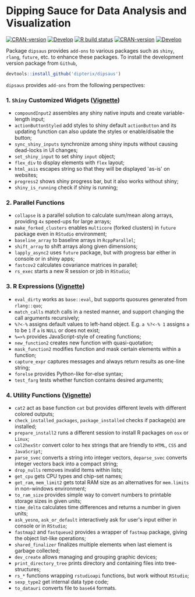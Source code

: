 # Dipping Sauce for Data Analysis and Visualization

<!-- badges: start -->
[![CRAN-version](https://www.r-pkg.org/badges/version/dipsaus)](https://CRAN.R-project.org/package=dipsaus)
[![Develop](https://dipterix.r-universe.dev/badges/dipsaus)](https://dipterix.r-universe.dev/ui#builds)
[![R build status](https://github.com/dipterix/dipsaus/workflows/R-CMD-check/badge.svg)](https://github.com/dipterix/dipsaus/actions)
[![CRAN-version](http://cranlogs.r-pkg.org/badges/grand-total/dipsaus)](https://CRAN.R-project.org/package=dipsaus)
[![Develop](https://dipterix.r-universe.dev/badges/dipsaus)](https://dipterix.r-universe.dev/ui#builds)
<!-- badges: end -->


Package `dipsaus` provides `add-ons` to various packages such as `shiny`, `rlang`, `future`, etc. to enhance these packages. To install the development version package from `Github`,

```r
devtools::install_github('dipterix/dipsaus')
```

`dipsaus` provides `add-ons` from the following perspectives:

### 1. `Shiny` Customized Widgets ([Vignette](https://dipterix.github.io/dipsaus/articles/shiny_customized_widgets.html))

* `compoundInput2` assembles any shiny native inputs and create variable-length input;
* `actionButtonStyled` add styles to shiny default `actionButton` and its updating function can also update the styles or enable/disable the button;
* `sync_shiny_inputs` synchronize among shiny inputs without causing dead-locks in UI changes;
* `set_shiny_input` to set shiny `input` object;
* `flex_div` to display elements with `flex` layout;
* `html_asis` escapes string so that they will be displayed 'as-is' on websites;
* `progress2` shows shiny progress bar, but it also works without shiny;
* `shiny_is_running` check if shiny is running;

### 2. Parallel Functions

* `collapse` is a parallel solution to calculate sum/mean along arrays, providing `4x` speed-ups for large arrays;
* `make_forked_clusters` enables `multicore` (forked clusters) in `future` package even in `RStudio` environment;
* `baseline_array` to baseline arrays in `RcppParallel`;
* `shift_array` to shift arrays along given dimensions;
* `lapply_async2` uses `future` package, but with progress bar either in console or in shiny apps;
* `fastcov2` calculates covariance matrices in parallel;
* `rs_exec` starts a new R session or job in `RStudio`;

### 3. R Expressions ([Vignette](https://dipterix.github.io/dipsaus/articles/r_expr_addons.html))

* `eval_dirty` works as `base::eval`, but supports quosures generated from `rlang::quo`;
* `match_calls` match calls in a nested manner, and support changing the call arguments recursively;
* `%?<-%` assigns default values to left-hand object. E.g. `a %?<-% 1` assigns `a` to be `1` if `a` is `NULL` or does not exist;
* `%=>%` provides JavaScript-style of creating functions;
* `new_function2` creates new function with quasi-quotation;
* `mask_function2` modifies function and mask certain elements within a function;
* `capture_expr` captures messages and always return results as one-line string;
* `forelse` provides Python-like for-else syntax;
* `test_farg` tests whether function contains desired arguments;

### 4. Utility Functions ([Vignette](https://dipterix.github.io/dipsaus/articles/utility_functions.html))

* `cat2` act as base function `cat` but provides different levels with different colored outputs;
* `check_installed_packages`, `package_installed` checks if package(s) are installed;
* `prepare_install2` runs a different session to install R packages on `osx` or `Linux`;
* `col2hexStr` convert color to hex strings that are friendly to `HTML`, `CSS` and `JavaScript`;
* `parse_svec` converts a string into integer vectors, `deparse_svec` converts integer vectors back into a compact string;
* `drop_nulls` removes invalid items within lists;
* `get_cpu` gets CPU types and chip-set names;
* `get_ram`, `mem_limit2` gets total RAM size as an alternatives for `mem.limits` in non-windows environment;
* `to_ram_size` provides simple way to convert numbers to printable storage sizes in given units;
* `time_delta` calculates time differences and returns a number in given units;
* `ask_yesno`, `ask_or_default` interactively ask for user's input either in console or in `RStudio`;
* `fastmap2` and `fastqueue2` provides a wrapper of `fastmap` package, giving the object list-like operations;
* `shared_finalizer` finalizes multiple elements when last element is garbage collected;
* `dev_create` allows managing and grouping graphic devices;
* `print_directory_tree` prints directory and containing files into tree-structures;
* `rs_*` functions wrapping `rstudioapi` functions, but work without `RStudio`;
* `sexp_type2` get internal data type code;
* `to_datauri` converts file to `base64` formats.

